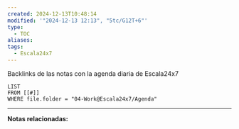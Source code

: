 ```yaml
---
created: 2024-12-13T10:48:14
modified: '"2024-12-13 12:13", "5tc/G12T+6"'
type:
  - TOC
aliases: 
tags:
  - Escala24x7
---
```

Backlinks de las notas con la agenda diaria de Escala24x7

```dataview
LIST
FROM [[#]]
WHERE file.folder = "04-Work@Escala24x7/Agenda"
```


--- 
 **Notas relacionadas:**
 